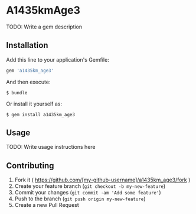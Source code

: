 # A1435kmAge3

TODO: Write a gem description

## Installation

Add this line to your application's Gemfile:

```ruby
gem 'a1435km_age3'
```

And then execute:

    $ bundle

Or install it yourself as:

    $ gem install a1435km_age3

## Usage

TODO: Write usage instructions here

## Contributing

1. Fork it ( https://github.com/[my-github-username]/a1435km_age3/fork )
2. Create your feature branch (`git checkout -b my-new-feature`)
3. Commit your changes (`git commit -am 'Add some feature'`)
4. Push to the branch (`git push origin my-new-feature`)
5. Create a new Pull Request
